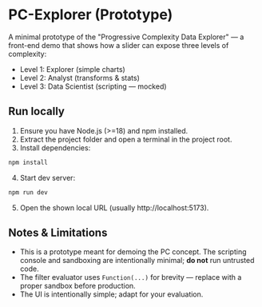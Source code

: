 # PC-Explorer (Prototype)

A minimal prototype of the "Progressive Complexity Data Explorer" — a front-end demo that shows how a slider can expose three levels of complexity:

- Level 1: Explorer (simple charts)
- Level 2: Analyst (transforms & stats)
- Level 3: Data Scientist (scripting — mocked)

## Run locally

1. Ensure you have Node.js (>=18) and npm installed.
2. Extract the project folder and open a terminal in the project root.
3. Install dependencies:

```bash
npm install
```

4. Start dev server:

```bash
npm run dev
```

5. Open the shown local URL (usually http://localhost:5173).

## Notes & Limitations

- This is a prototype meant for demoing the PC concept. The scripting console and sandboxing are intentionally minimal; **do not** run untrusted code.
- The filter evaluator uses `Function(...)` for brevity — replace with a proper sandbox before production.
- The UI is intentionally simple; adapt for your evaluation.

